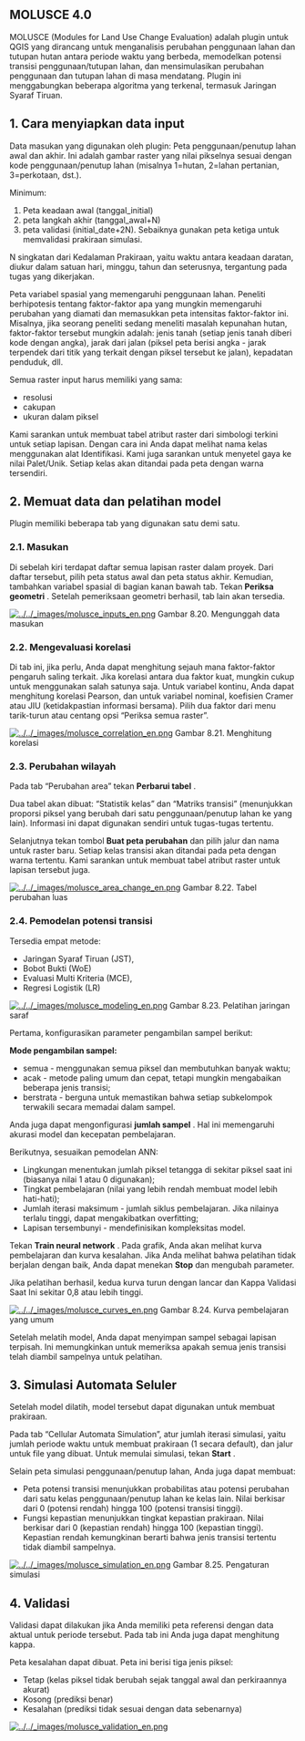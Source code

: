 ## MOLUSCE 4.0

MOLUSCE (Modules for Land Use Change Evaluation) adalah plugin untuk QGIS yang dirancang untuk menganalisis perubahan penggunaan lahan dan tutupan hutan antara periode waktu yang berbeda, memodelkan potensi transisi penggunaan/tutupan lahan, dan mensimulasikan perubahan penggunaan dan tutupan lahan di masa mendatang. Plugin ini menggabungkan beberapa algoritma yang terkenal, termasuk Jaringan Syaraf Tiruan.

## 1. Cara menyiapkan data input

Data masukan yang digunakan oleh plugin:
Peta penggunaan/penutup lahan awal dan akhir. Ini adalah gambar raster yang nilai pikselnya sesuai dengan kode penggunaan/penutup lahan (misalnya 1=hutan, 2=lahan pertanian, 3=perkotaan, dst.).

Minimum:
1. Peta keadaan awal (tanggal_initial)
2. peta langkah akhir (tanggal_awal+N)
3. peta validasi (initial_date+2N). Sebaiknya gunakan peta ketiga untuk memvalidasi prakiraan simulasi.

N singkatan dari Kedalaman Prakiraan, yaitu waktu antara keadaan daratan, diukur dalam satuan hari, minggu, tahun dan seterusnya, tergantung pada tugas yang dikerjakan.

Peta variabel spasial yang memengaruhi penggunaan lahan. Peneliti berhipotesis tentang faktor-faktor apa yang mungkin memengaruhi perubahan yang diamati dan memasukkan peta intensitas faktor-faktor ini. Misalnya, jika seorang peneliti sedang meneliti masalah kepunahan hutan, faktor-faktor tersebut mungkin adalah: jenis tanah (setiap jenis tanah diberi kode dengan angka), jarak dari jalan (piksel peta berisi angka - jarak terpendek dari titik yang terkait dengan piksel tersebut ke jalan), kepadatan penduduk, dll.

Semua raster input harus memiliki yang sama:
- resolusi
- cakupan
- ukuran dalam piksel

Kami sarankan untuk membuat tabel atribut raster dari simbologi terkini untuk setiap lapisan. Dengan cara ini Anda dapat melihat nama kelas menggunakan alat Identifikasi. Kami juga sarankan untuk menyetel gaya ke nilai Palet/Unik. Setiap kelas akan ditandai pada peta dengan warna tersendiri.

## 2. Memuat data dan pelatihan model

Plugin memiliki beberapa tab yang digunakan satu demi satu.

### 2.1. Masukan

Di sebelah kiri terdapat daftar semua lapisan raster dalam proyek. Dari daftar tersebut, pilih peta status awal dan peta status akhir. Kemudian, tambahkan variabel spasial di bagian kanan bawah tab. Tekan **Periksa geometri** . Setelah pemeriksaan geometri berhasil, tab lain akan tersedia.

[![../../_images/molusce_inputs_en.png](https://docs.nextgis.com/_images/molusce_inputs_en.png)](https://docs-nextgis-com.translate.goog/_images/molusce_inputs_en.png?_x_tr_sl=en&_x_tr_tl=id&_x_tr_hl=en&_x_tr_pto=wapp)
Gambar 8.20. Mengunggah data masukan

### 2.2. Mengevaluasi korelasi

Di tab ini, jika perlu, Anda dapat menghitung sejauh mana faktor-faktor pengaruh saling terkait. Jika korelasi antara dua faktor kuat, mungkin cukup untuk menggunakan salah satunya saja. Untuk variabel kontinu, Anda dapat menghitung korelasi Pearson, dan untuk variabel nominal, koefisien Cramer atau JIU (ketidakpastian informasi bersama). Pilih dua faktor dari menu tarik-turun atau centang opsi “Periksa semua raster”.

[![../../_images/molusce_correlation_en.png](https://docs.nextgis.com/_images/molusce_correlation_en.png)](https://docs-nextgis-com.translate.goog/_images/molusce_correlation_en.png?_x_tr_sl=en&_x_tr_tl=id&_x_tr_hl=en&_x_tr_pto=wapp)
Gambar 8.21. Menghitung korelasi

### 2.3. Perubahan wilayah

Pada tab “Perubahan area” tekan **Perbarui tabel** .

Dua tabel akan dibuat: “Statistik kelas” dan “Matriks transisi” (menunjukkan proporsi piksel yang berubah dari satu penggunaan/penutup lahan ke yang lain). Informasi ini dapat digunakan sendiri untuk tugas-tugas tertentu.

Selanjutnya tekan tombol **Buat peta perubahan** dan pilih jalur dan nama untuk raster baru. Setiap kelas transisi akan ditandai pada peta dengan warna tertentu. Kami sarankan untuk membuat tabel atribut raster untuk lapisan tersebut juga.

[![../../_images/molusce_area_change_en.png](https://docs.nextgis.com/_images/molusce_area_change_en.png)](https://docs-nextgis-com.translate.goog/_images/molusce_area_change_en.png?_x_tr_sl=en&_x_tr_tl=id&_x_tr_hl=en&_x_tr_pto=wapp)
Gambar 8.22. Tabel perubahan luas

### 2.4. Pemodelan potensi transisi

Tersedia empat metode:
- Jaringan Syaraf Tiruan (JST),
- Bobot Bukti (WoE)
- Evaluasi Multi Kriteria (MCE),
- Regresi Logistik (LR)

[![../../_images/molusce_modeling_en.png](https://docs.nextgis.com/_images/molusce_modeling_en.png)](https://docs-nextgis-com.translate.goog/_images/molusce_modeling_en.png?_x_tr_sl=en&_x_tr_tl=id&_x_tr_hl=en&_x_tr_pto=wapp)
Gambar 8.23. Pelatihan jaringan saraf

Pertama, konfigurasikan parameter pengambilan sampel berikut:

**Mode pengambilan sampel:**
- semua - menggunakan semua piksel dan membutuhkan banyak waktu;
- acak - metode paling umum dan cepat, tetapi mungkin mengabaikan beberapa jenis transisi;
- berstrata - berguna untuk memastikan bahwa setiap subkelompok terwakili secara memadai dalam sampel.

Anda juga dapat mengonfigurasi **jumlah sampel** . Hal ini memengaruhi akurasi model dan kecepatan pembelajaran.

Berikutnya, sesuaikan pemodelan ANN:
- Lingkungan menentukan jumlah piksel tetangga di sekitar piksel saat ini (biasanya nilai 1 atau 0 digunakan);
- Tingkat pembelajaran (nilai yang lebih rendah membuat model lebih hati-hati);
- Jumlah iterasi maksimum - jumlah siklus pembelajaran. Jika nilainya terlalu tinggi, dapat mengakibatkan overfitting;
- Lapisan tersembunyi - mendefinisikan kompleksitas model.

Tekan **Train neural network** . Pada grafik, Anda akan melihat kurva pembelajaran dan kurva kesalahan. Jika Anda melihat bahwa pelatihan tidak berjalan dengan baik, Anda dapat menekan **Stop** dan mengubah parameter.

Jika pelatihan berhasil, kedua kurva turun dengan lancar dan Kappa Validasi Saat Ini sekitar 0,8 atau lebih tinggi.

[![../../_images/molusce_curves_en.png](https://docs.nextgis.com/_images/molusce_curves_en.png)](https://docs-nextgis-com.translate.goog/_images/molusce_curves_en.png?_x_tr_sl=en&_x_tr_tl=id&_x_tr_hl=en&_x_tr_pto=wapp)
Gambar 8.24. Kurva pembelajaran yang umum

Setelah melatih model, Anda dapat menyimpan sampel sebagai lapisan terpisah. Ini memungkinkan untuk memeriksa apakah semua jenis transisi telah diambil sampelnya untuk pelatihan.

## 3. Simulasi Automata Seluler

Setelah model dilatih, model tersebut dapat digunakan untuk membuat prakiraan.

Pada tab “Cellular Automata Simulation”, atur jumlah iterasi simulasi, yaitu jumlah periode waktu untuk membuat prakiraan (1 secara default), dan jalur untuk file yang dibuat. Untuk memulai simulasi, tekan **Start** .

Selain peta simulasi penggunaan/penutup lahan, Anda juga dapat membuat:
- Peta potensi transisi menunjukkan probabilitas atau potensi perubahan dari satu kelas penggunaan/penutup lahan ke kelas lain. Nilai berkisar dari 0 (potensi rendah) hingga 100 (potensi transisi tinggi).
- Fungsi kepastian menunjukkan tingkat kepastian prakiraan. Nilai berkisar dari 0 (kepastian rendah) hingga 100 (kepastian tinggi). Kepastian rendah kemungkinan berarti bahwa jenis transisi tertentu tidak diambil sampelnya.

[![../../_images/molusce_simulation_en.png](https://docs.nextgis.com/_images/molusce_simulation_en.png)](https://docs-nextgis-com.translate.goog/_images/molusce_simulation_en.png?_x_tr_sl=en&_x_tr_tl=id&_x_tr_hl=en&_x_tr_pto=wapp)
Gambar 8.25. Pengaturan simulasi

## 4. Validasi

Validasi dapat dilakukan jika Anda memiliki peta referensi dengan data aktual untuk periode tersebut. Pada tab ini Anda juga dapat menghitung kappa.

Peta kesalahan dapat dibuat. Peta ini berisi tiga jenis piksel:
- Tetap (kelas piksel tidak berubah sejak tanggal awal dan perkiraannya akurat)
- Kosong (prediksi benar)
- Kesalahan (prediksi tidak sesuai dengan data sebenarnya)

[![../../_images/molusce_validation_en.png](https://docs.nextgis.com/_images/molusce_validation_en.png)](https://docs-nextgis-com.translate.goog/_images/molusce_validation_en.png?_x_tr_sl=en&_x_tr_tl=id&_x_tr_hl=en&_x_tr_pto=wapp)

